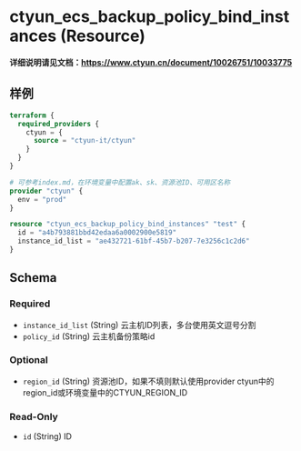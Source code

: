 # ctyun_ecs_backup_policy_bind_instances (Resource)
**详细说明请见文档：https://www.ctyun.cn/document/10026751/10033775**



## 样例

```terraform
terraform {
  required_providers {
    ctyun = {
      source = "ctyun-it/ctyun"
    }
  }
}

# 可参考index.md，在环境变量中配置ak、sk、资源池ID、可用区名称
provider "ctyun" {
  env = "prod"
}

resource "ctyun_ecs_backup_policy_bind_instances" "test" {
  id = "a4b793881bbd42edaa6a0002900e5819"
  instance_id_list = "ae432721-61bf-45b7-b207-7e3256c1c2d6"
}
```

<!-- schema generated by tfplugindocs -->
## Schema

### Required

- `instance_id_list` (String) 云主机ID列表，多台使用英文逗号分割
- `policy_id` (String) 云主机备份策略id

### Optional

- `region_id` (String) 资源池ID，如果不填则默认使用provider ctyun中的region_id或环境变量中的CTYUN_REGION_ID

### Read-Only

- `id` (String) ID